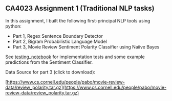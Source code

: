## CA4023 Assignment 1 (Traditional NLP tasks)

In this assignment, I built the following first-principal NLP tools using python:

- Part 1, Regex Sentence Boundary Detector
- Part 2, Bigram Probabilistic Language Model
- Part 3, Movie Review Sentiment Polarity Classifier using Naiive Bayes

See [testing_notebook](testing_notebook.ipynb) for implementation tests and some example predictions from the Sentiment Classifier.



Data Source for part 3 (click to download):

[https://www.cs.cornell.edu/people/pabo/movie-review-data/review_polarity.tar.gz](https://www.cs.cornell.edu/people/pabo/movie-review-data/review_polarity.tar.gz)